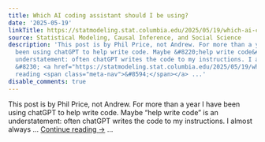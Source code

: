 ```yaml
---
title: Which AI coding assistant should I be using?
date: '2025-05-19'
linkTitle: https://statmodeling.stat.columbia.edu/2025/05/19/which-ai-coding-assistant-should-i-be-using/
source: Statistical Modeling, Causal Inference, and Social Science
description: 'This post is by Phil Price, not Andrew. For more than a year I have
  been using chatGPT to help write code. Maybe &#8220;help write code&#8221; is an
  understatement: often chatGPT writes the code to my instructions. I almost always
  &#8230; <a href="https://statmodeling.stat.columbia.edu/2025/05/19/which-ai-coding-assistant-should-i-be-using/">Continue
  reading <span class="meta-nav">&#8594;</span></a> ...'
disable_comments: true
---
```

This post is by Phil Price, not Andrew. For more than a year I have been using chatGPT to help write code. Maybe &#8220;help write code&#8221; is an understatement: often chatGPT writes the code to my instructions. I almost always &#8230; <a href="https://statmodeling.stat.columbia.edu/2025/05/19/which-ai-coding-assistant-should-i-be-using/">Continue reading <span class="meta-nav">&#8594;</span></a> ...
